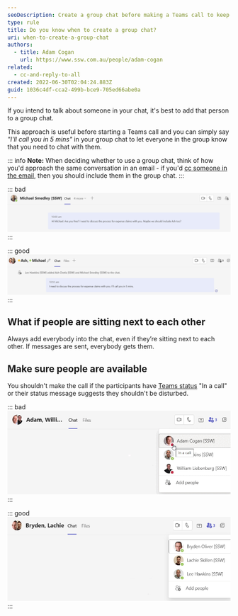```yaml
---
seoDescription: Create a group chat before making a Teams call to keep everyone involved and avoid disrupting others.
type: rule
title: Do you know when to create a group chat?
uri: when-to-create-a-group-chat
authors:
  - title: Adam Cogan
    url: https://www.ssw.com.au/people/adam-cogan
related:
  - cc-and-reply-to-all
created: 2022-06-30T02:04:24.883Z
guid: 1036c4df-cca2-499b-bce9-705ed66abe0a
---
```


If you intend to talk about someone in your chat, it's best to add that person to a group chat.

This approach is useful before starting a Teams call and you can simply say _"I'll call you in 5 mins"_ in your group chat to let everyone in the group know that you need to chat with them.

<!--endintro-->

::: info
**Note:** When deciding whether to use a group chat, think of how you'd approach the same conversation in an email - if you'd [cc someone in the email](/cc-and-reply-to-all), then you should include them in the group chat.
:::

::: bad
![Figure: Bad example - Mentioning someone in a chat they are not participating](group_chat_bad_example.jpg)
:::

::: good
![Figure: Good example - Initiating a group chat with everyone involved](group_chat_good_example.jpg)
:::

## What if people are sitting next to each other

Always add everybody into the chat, even if they’re sitting next to each other. If messages are sent, everybody gets them.

## Make sure people are available

You shouldn't make the call if the participants have [Teams status](/use-the-status-message-in-teams) "In a call" or their status message suggests they shouldn't be disturbed.

::: bad
![Figure: Bad example - Not a good time to call Adam and William as they're both "in a call"](teams_status.gif (Bad example - not a good time to call Adam and William as they're both "in a call"))
:::

::: good
![Figure: Good example - It's a good time to call Bryden and Lachie as they're both available](good_status.jpg "Good example - it's a good time to call Bryden and Lachie as they're both available")
:::

